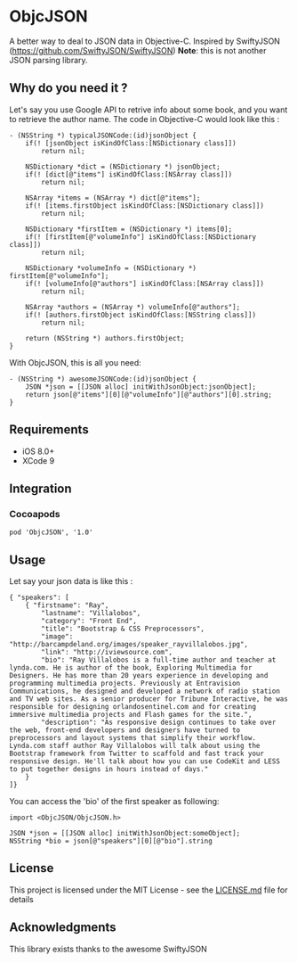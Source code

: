 # ObjcJSON
A better way to deal to JSON data in Objective-C. 
Inspired by SwiftyJSON (<https://github.com/SwiftyJSON/SwiftyJSON>)
<b>Note</b>: this is not another JSON parsing library.

## Why do you need it ?

Let's say you use Google API to retrive info about some book, and you want to retrieve the author name. 
The code in Objective-C would look like this :
```objc
- (NSString *) typicalJSONCode:(id)jsonObject {
    if(! [jsonObject isKindOfClass:[NSDictionary class]])
        return nil;
    
    NSDictionary *dict = (NSDictionary *) jsonObject;
    if(! [dict[@"items"] isKindOfClass:[NSArray class]])
        return nil;
    
    NSArray *items = (NSArray *) dict[@"items"];
    if(! [items.firstObject isKindOfClass:[NSDictionary class]])
        return nil;
    
    NSDictionary *firstItem = (NSDictionary *) items[0];
    if(! [firstItem[@"volumeInfo"] isKindOfClass:[NSDictionary class]])
        return nil;
    
    NSDictionary *volumeInfo = (NSDictionary *) firstItem[@"volumeInfo"];
    if(! [volumeInfo[@"authors"] isKindOfClass:[NSArray class]])
        return nil;
    
    NSArray *authors = (NSArray *) volumeInfo[@"authors"];
    if(! [authors.firstObject isKindOfClass:[NSString class]])
        return nil;
    
    return (NSString *) authors.firstObject;
}
```

With ObjcJSON, this is all you need: 
```objc
- (NSString *) awesomeJSONCode:(id)jsonObject {
    JSON *json = [[JSON alloc] initWithJsonObject:jsonObject];
    return json[@"items"][0][@"volumeInfo"][@"authors"][0].string;
}
```

## Requirements

- iOS 8.0+
- XCode 9


## Integration

### Cocoapods

```
pod 'ObjcJSON', '1.0'
```

## Usage

Let say your json data is like this :
```
{ "speakers": [
	{ "firstname": "Ray",
		"lastname": "Villalobos",
		"category": "Front End",
		"title": "Bootstrap & CSS Preprocessors",
		"image": "http://barcampdeland.org/images/speaker_rayvillalobos.jpg",
		"link": "http://iviewsource.com",
		"bio": "Ray Villalobos is a full-time author and teacher at lynda.com. He is author of the book, Exploring Multimedia for Designers. He has more than 20 years experience in developing and programming multimedia projects. Previously at Entravision Communications, he designed and developed a network of radio station and TV web sites. As a senior producer for Tribune Interactive, he was responsible for designing orlandosentinel.com and for creating immersive multimedia projects and Flash games for the site.",
		"description": "As responsive design continues to take over the web, front-end developers and designers have turned to preprocessors and layout systems that simplify their workflow. Lynda.com staff author Ray Villalobos will talk about using the Bootstrap framework from Twitter to scaffold and fast track your responsive design. He'll talk about how you can use CodeKit and LESS to put together designs in hours instead of days."
	}
]}
```

You can access the 'bio' of the first speaker as following: 

```objc
import <ObjcJSON/ObjcJSON.h>

JSON *json = [[JSON alloc] initWithJsonObject:someObject];
NSString *bio = json[@"speakers"][0][@"bio"].string
```

## License

This project is licensed under the MIT License - see the [LICENSE.md](LICENSE.md) file for details

## Acknowledgments

This library exists thanks to the awesome SwiftyJSON

